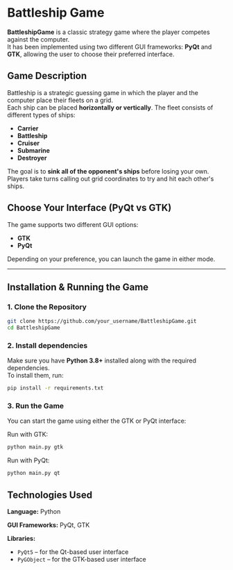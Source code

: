 # Battleship Game

**BattleshipGame** is a classic strategy game where the player competes against the computer.  
It has been implemented using two different GUI frameworks: **PyQt** and **GTK**, allowing the user to choose their preferred interface.  

## Game Description

Battleship is a strategic guessing game in which the player and the computer place their fleets on a grid.  
Each ship can be placed **horizontally or vertically**. The fleet consists of different types of ships:  

- **Carrier**  
- **Battleship**  
- **Cruiser**  
- **Submarine**  
- **Destroyer**  

The goal is to **sink all of the opponent's ships** before losing your own.  
Players take turns calling out grid coordinates to try and hit each other's ships.  

## Choose Your Interface (PyQt vs GTK)

The game supports two different GUI options:  

- **GTK**  
- **PyQt**  

Depending on your preference, you can launch the game in either mode.

---

## Installation & Running the Game  

### 1️. Clone the Repository  

```sh
git clone https://github.com/your_username/BattleshipGame.git
cd BattleshipGame
```

### 2. Install dependencies
Make sure you have **Python 3.8+** installed along with the required dependencies.  
To install them, run:

```sh
pip install -r requirements.txt
```

### 3. Run the Game
You can start the game using either the GTK or PyQt interface:

Run with GTK:

```sh
python main.py gtk
```

Run with PyQt:

```sh
python main.py qt
```

## Technologies Used
**Language:** Python

**GUI Frameworks:** PyQt, GTK

**Libraries:**   
  - `PyQt5` – for the Qt-based user interface  
  - `PyGObject` – for the GTK-based user interface